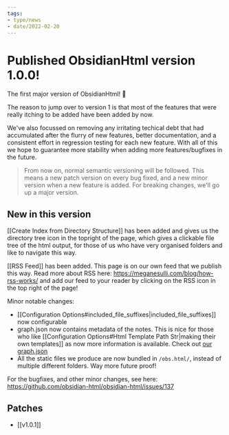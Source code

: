 ```yaml
---
tags:
- type/news
- date/2022-02-20
---
```


# Published ObsidianHtml version 1.0.0!
The first major version of ObsidianHtml! 🎉

The reason to jump over to version 1 is that most of the features that were really itching to be added have been added by now. 

We've also focussed on removing any irritating techical debt that had accumulated after the flurry of new features, better documentation, and a consistent effort in regression testing for each new feature. With all of this we hope to guarantee more stability when adding more features/bugfixes in the future.

> From now on, normal semantic versioning will be followed. This means a new patch version on every bug fixed, and a new minor version when a new feature is added. For breaking changes, we'll go up a major version.

## New in this version
[[Create Index from Directory Structure]] has been added and gives us the directory tree icon in the topright of the page, which gives a clickable file tree of the html output, for those of us who have very organised folders and like to navigate this way.

[[RSS Feed]] has been added. This page is on our own feed that we publish this way. Read more about RSS here: https://meganesulli.com/blog/how-rss-works/ and add our feed to your reader by clicking on the RSS icon in the top right of the page!

Minor notable changes:
- [[Configuration Options#included_file_suffixes|included_file_suffixes]] now configurable
- graph.json now contains metadata of the notes. This is nice for those who like [[Configuration Options#Html Template Path Str|making their own templates]] as now more information is available. Check out [our graph.json](https://obsidian-html.github.io/obs.html/data/graph.json)
- All the static files we produce are now bundled in `/obs.html/`, instead of multiple different folders. Way more future proof!

For the bugfixes, and other minor changes, see here: https://github.com/obsidian-html/obsidian-html/issues/137

## Patches
- [[v1.0.1]]